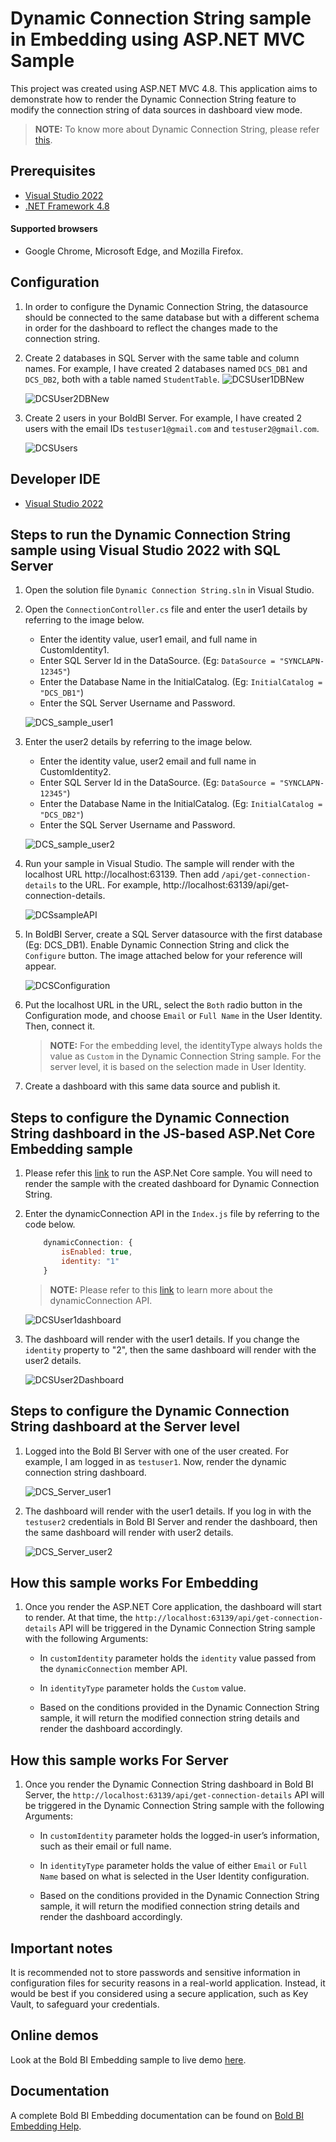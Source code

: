 # Dynamic Connection String sample in Embedding using ASP.NET MVC Sample

This project was created using ASP.NET MVC 4.8. This application aims to demonstrate how to render the Dynamic Connection String feature to modify the connection string of data sources in dashboard view mode.

> **NOTE:** To know more about Dynamic Connection String, please refer [this](https://help.boldbi.com/embedding-options/iframe-embedding/dynamic-connection-string/).

## Prerequisites

 * [Visual Studio 2022](https://visualstudio.microsoft.com/downloads/)
 * [.NET Framework 4.8](https://dotnet.microsoft.com/en-us/download/dotnet-framework)

#### Supported browsers
  
  * Google Chrome, Microsoft Edge, and Mozilla Firefox.

## Configuration

 1. In order to configure the Dynamic Connection String, the datasource should be connected to the same database but with a different schema in order for the dashboard to reflect the changes made to the connection string.

 2. Create 2 databases in SQL Server with the same table and column names. For example, I have created 2 databases named `DCS_DB1` and `DCS_DB2`, both with a table named `StudentTable`.
    ![DCSUser1DBNew](https://github.com/boldbi/samples/assets/129487075/58d8fdfc-e962-45b4-91a1-d53794765ae3)

    ![DCSUser2DBNew](https://github.com/boldbi/samples/assets/129487075/f5ff056f-fbb5-4315-93ca-01c67272fcda)

 3. Create 2 users in your BoldBI Server. For example, I have created 2 users with the email IDs `testuser1@gmail.com` and `testuser2@gmail.com`.

    ![DCSUsers](https://github.com/boldbi/samples/assets/129487075/14723d13-a070-4008-8a62-76ffbe521445)

## Developer IDE

 * [Visual Studio 2022](https://visualstudio.microsoft.com/downloads/)

## Steps to run the Dynamic Connection String sample using Visual Studio 2022 with SQL Server

 1. Open the solution file `Dynamic Connection String.sln` in Visual Studio.

 2. Open the `ConnectionController.cs` file and enter the user1 details by referring to the image below.
    * Enter the identity value, user1 email, and full name in CustomIdentity1.
    * Enter SQL Server Id in the DataSource. (Eg: `DataSource = "SYNCLAPN-12345"`)
    * Enter the Database Name in the InitialCatalog. (Eg: `InitialCatalog = "DCS_DB1"`)
    * Enter the SQL Server Username and Password.

    ![DCS_sample_user1](https://github.com/boldbi/samples/assets/129487075/d00edb1a-f80c-4d05-9338-52248ede7b45)

 3. Enter the user2 details by referring to the image below.
    * Enter the identity value, user2 email and full name in CustomIdentity2.
    * Enter SQL Server Id in the DataSource. (Eg: `DataSource = "SYNCLAPN-12345"`)
    * Enter the Database Name in the InitialCatalog. (Eg: `InitialCatalog = "DCS_DB2"`)
    * Enter the SQL Server Username and Password.

    ![DCS_sample_user2](https://github.com/boldbi/samples/assets/129487075/c1536d19-1c97-48f6-a676-8916c6ae06c0)

 4. Run your sample in Visual Studio. The sample will render with the localhost URL http://localhost:63139.  Then add `/api/get-connection-details` to the URL. For example,  http://localhost:63139/api/get-connection-details.

    ![DCSsampleAPI](https://github.com/boldbi/samples/assets/129487075/54c6f23c-35cc-4dc4-8630-b2d4e1241e2f)

 5. In BoldBI Server, create a SQL Server datasource with the first database (Eg: DCS_DB1). Enable Dynamic Connection String and click the `Configure` button. The image attached below for your reference will appear.

    ![DCSConfiguration](https://github.com/boldbi/samples/assets/129487075/c3a42be1-6aeb-47df-8701-d7c35c46d75d)

 6. Put the localhost URL in the URL, select the `Both` radio button in the Configuration mode, and choose `Email` or `Full Name` in the User Identity. Then, connect it.​​​​​​​

    > **NOTE:** For the embedding level, the identityType always holds the value as `Custom` in the Dynamic Connection String sample. For the server level, it is based on the selection made in User Identity.

 7. Create a dashboard with this same data source and publish it.

## Steps to configure the Dynamic Connection String dashboard in the JS-based ASP.Net Core Embedding sample

 1. Please refer this [link](https://github.com/boldbi/aspnet-core-sample) to run the ASP.Net Core sample. You will need to render the sample with the created dashboard for Dynamic Connection String.

 2. Enter the dynamicConnection API in the `Index.js` file by referring to the code below.
    ```js
        dynamicConnection: {
            isEnabled: true,
            identity: "1"
        }
    ```
    > **NOTE:** Please refer to this [link](https://help.boldbi.com/embedding-options/embedding-sdk/embedding-api-reference/members/#dynamicconnection) to learn more about the dynamicConnection API.

    ![DCSUser1dashboard](https://github.com/boldbi/samples/assets/129487075/1ada2978-1a0b-4d86-af26-93ac5beb08d4)

 3. The dashboard will render with the user1 details. If you change the `identity` property to "2", then the same dashboard will render with the user2 details.

    ![DCSUser2Dashboard](https://github.com/boldbi/samples/assets/129487075/6d580486-6707-43a4-9189-6b71fe2caed7)

## Steps to configure the Dynamic Connection String dashboard at the Server level

 1. Logged into the Bold BI Server with one of the user created. For example, I am logged in as `testuser1`. Now, render the dynamic connection string dashboard.

    ![DCS_Server_user1](https://github.com/boldbi/samples/assets/129487075/6800bbd0-c6d2-4d66-9189-11808aff1ae3)

 2. The dashboard will render with the user1 details.  If you log in with the `testuser2` credentials in Bold BI Server and render the dashboard, then the same dashboard will render with user2 details.

    ![DCS_Server_user2](https://github.com/boldbi/samples/assets/129487075/1632dc52-af92-4944-84fc-80fcdc173da6)

## How this sample works For Embedding
 
 1. Once you render the ASP.NET Core application, the dashboard will start to render. At that time, the `http://localhost:63139/api/get-connection-details` API will be triggered in the Dynamic Connection String sample with the following Arguments:

     * In `customIdentity` parameter holds the `identity` value passed from the `dynamicConnection` member API.

     * In `identityType` parameter holds the `Custom` value.

     * Based on the conditions provided in the Dynamic Connection String sample, it will return the modified connection string details and render the dashboard accordingly.

## How this sample works For Server

 1. Once you render the Dynamic Connection String dashboard in Bold BI Server, the `http://localhost:63139/api/get-connection-details` API will be triggered in the Dynamic Connection String sample with the following Arguments:

     * In `customIdentity` parameter holds the logged-in user’s information, such as their email or full name.
   
     * In `identityType` parameter holds the value of either `Email` or `Full Name` based on what is selected in the User Identity configuration.

     * Based on the conditions provided in the Dynamic Connection String sample, it will return the modified connection string details and render the dashboard accordingly.

 ## Important notes

It is recommended not to store passwords and sensitive information in configuration files for security reasons in a real-world application. Instead, it would be best if you considered using a secure application, such as Key Vault, to safeguard your credentials.

## Online demos

Look at the Bold BI Embedding sample to live demo [here](https://samples.boldbi.com/embed).

## Documentation

A complete Bold BI Embedding documentation can be found on [Bold BI Embedding Help](https://help.boldbi.com/embedded-bi/javascript-based/).
